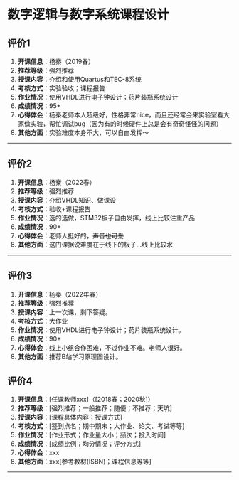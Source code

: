 # 数字逻辑与数字系统课程设计


## 评价1

1. **开课信息**：杨秦（2019春）
2. **推荐等级**：强烈推荐
3. **授课内容**：介绍和使用Quartus和TEC-8系统
4. **考核方式**：实验验收；课程报告
5. **作业情况**：使用VHDL进行电子钟设计；药片装瓶系统设计
6. **成绩情况**：95+
7. **心得体会**：杨秦老师本人超级好，性格非常nice，而且还经常会来实验室看大家做实验，帮忙调试bug（因为有的时候硬件上总是会有奇奇怪怪的问题）
8. **其他方面**：实验难度本身不大，可以自由发挥～

---

## 评价2

1. **开课信息**：杨秦（2022春）
2. **推荐等级**：强烈推荐
3. **授课内容**：介绍VHDL知识、做课设
4. **考核方式**：验收+课程报告
5. **作业情况**：选的选做，STM32板子自由发挥，线上比较注重产品
6. **成绩情况**：90+
7. **心得体会**：老师人挺好的，~~声音也可爱~~
8. **其他方面**：这门课据说难度在于线下的板子…线上比较水

---

## 评价3

1. **开课信息**：杨秦（2022年春）
2. **推荐等级**：强烈推荐
3. **授课内容**：上一次课，剩下答疑。
4. **考核方式**：大作业
5. **作业情况**：使用VHDL进行电子钟设计；药片装瓶系统设计。
6. **成绩情况**：90+
7. **心得体会**：线上小组合作困难，不过作业不难。老师人很好。
8. **其他方面**：推荐B站学习原理图设计。

## 评价4

1. **开课信息**：[任课教师xxx]（[2018春；2020秋]）
2. **推荐等级**：[强烈推荐；一般推荐；随便；不推荐；天坑]
3. **授课内容**：[课程具体内容；授课方式]
4. **考核方式**：[签到点名；期中期末；大作业、论文、考试等等]
5. **作业情况**：[作业形式；作业量大小；频次；投入时间]
6. **成绩情况**：[成绩比例；均分情况；评分方式]
7. **心得体会**：xxx
8. **其他方面**：xxx[参考教材(ISBN)；课程信息等等]

---
